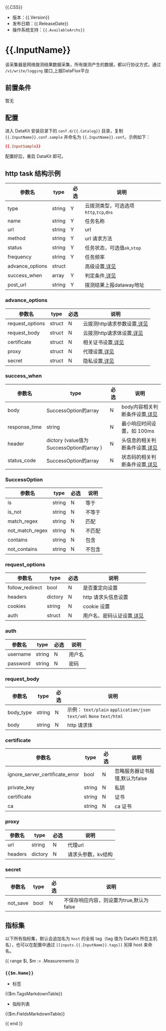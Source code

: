 {{.CSS}}

- 版本：{{.Version}}
- 发布日期：{{.ReleaseDate}}
- 操作系统支持：`{{.AvailableArchs}}`

# {{.InputName}}

该采集器是网络拨测结果数据采集，所有拨测产生的数据，都以行协议方式，通过 `/v1/write/logging` 接口,上报DataFlux平台

## 前置条件

暂无

## 配置

进入 DataKit 安装目录下的 `conf.d/{{.Catalog}}` 目录，复制 `{{.InputName}}.conf.sample` 并命名为 `{{.InputName}}.conf`。示例如下：

```toml
{{.InputSample}}
```

配置好后，重启 DataKit 即可。

## http task 结构示例

| 参数名          | type       | 必选 | 说明                                   |
| --------------- | ---------- | ---- | ------------------------               |
| type            | string     | Y    | 云拨测类型，可选选项`http`,`tcp`,`dns` |
| name            | string     | Y    | 任务名称                               |
| url             | string     | Y    | url                                    |
| method          | string     | Y    | url 请求方法                           |
| status          | string     | Y    | 任务状态，可选值`ok`,`stop`            |
| frequency       | string     | Y    | 任务频率                               |
| advance_options | struct     |      | 高级设置,[详见](#advance_options)      |
| success_when    | array      | Y    | 判定条件,[详见](#success_when)         |
| post_url        | string     | Y    | 拨测结果上报dataway地址                |

### advance_options 

| 参数名          | type       | 必选 | 说明                                            |
| --------------- | ---------- | ---- | ------------------------                        |
| request_options | struct     | N    | 云拨测http请求参数设置,[详见](#request_options) |
| request_body    | struct     | N    | 云拨测http请求体设置,[详见](#request_body)      |
| certificate     | struct     | N    | 相关证书设置,[详见](#certificate)               |
| proxy           | struct     | N    | 代理设置,[详见](#proxy)                         |
| secret          | struct     | N    | 隐私设置,[详见](#secret)                        |


### success_when

| 参数名          | type                                      | 必选 | 说明                                            |
| --------------- | ----------                                | ---- | ------------------------                        |
| body            | SuccessOption的array                      | N    | body内容相关判断条件设置,[详见](#SuccessOption) |
| response_time   | string                                    | N    | 最小响应时间设置，如 100ms                      |
| header          | dictory (value值为 SuccessOption的array ) | N    | 头信息的相关判断条件设置,[详见](#SuccessOption) |
| status_code     | SuccessOption的array                      | N    | 状态码的相关判断条件设置,[详见](#SuccessOption) |

### SuccessOption

| 参数名          | type       | 必选 | 说明                     |
| --------------- | ---------- | ---- | ------------------------ |
| is              | string     | N    | 等于                     |
| is_not          | string     | N    | 不等于                   |
| match_regex     | string     | N    | 匹配                     |
| not_match_regex | string     | N    | 不匹配                   |
| contains        | string     | N    | 包含                     |
| not_contains    | string     | N    | 不包含                   |

### request_options

| 参数名          | type       | 必选 | 说明                               |
| --------------- | ---------- | ---- | ------------------------           |
| follow_redirect | bool       | N    | 是否重定向设置                     |
| headers         | dictory    | N    | http 请求头信息设置                |
| cookies         | string     | N    | cookie 设置                        |
| auth            | struct     | N    | 用户名、密码认证设置,[详见](#auth) |

### auth

| 参数名          | type       | 必选 | 说明                     |
| --------------- | ---------- | ---- | ------------------------ |
| username        | string     | N    | 用户名                   |
| password        | string     | N    | 密码                     |

###  request_body

| 参数名          | type       | 必选 | 说明                                                                 |
| --------------- | ---------- | ---- | ------------------------                                             |
| body_type       | string     | N    | 示例： `text/plain` `application/json` `text/xml` `None` `text/html` |
| body            | string     | N    | http 请求体                                                          |

###  certificate

| 参数名                          | type       | 必选 | 说明                           |
| ---------------                 | ---------- | ---- | ------------------------       |
| ignore_server_certificate_error | bool       | N    | 忽略服务器证书报错,默认为false |
| private_key                     | string     | N    | 私钥                           |
| certificate                     | string     | N    | 证书                           |
| ca                              | string     | N    | ca 证书                        |

### proxy

| 参数名          | type       | 必选 | 说明                     |
| --------------- | ---------- | ---- | ------------------------ |
| url             | string     | N    | 代理url                  |
| headers         | dictory    | N    | 请求头参数，kv结构       |


### secret

| 参数名          | type       | 必选 | 说明                                     |
| --------------- | ---------- | ---- | ------------------------                 |
| not_save        | bool       | N    | 不保存响应内容，则设置为true,默认为false |

## 指标集

以下所有指标集，默认会追加名为 `host` 的全局 tag（tag 值为 DataKit 所在主机名），也可以在配置中通过 `[[inputs.{{.InputName}}.tags]]` 另择 host 来命名。

{{ range $i, $m := .Measurements }}

### `{{$m.Name}}`

-  标签

{{$m.TagsMarkdownTable}}

- 指标列表

{{$m.FieldsMarkdownTable}}

{{ end }}
